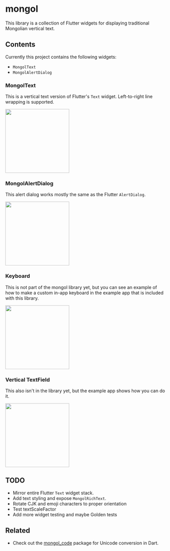 # mongol

This library is a collection of Flutter widgets for displaying traditional Mongolian vertical text.

## Contents

Currently this project contains the following widgets:

- `MongolText`
- `MongolAlertDialog`

### MongolText

This is a vertical text version of Flutter's `Text` widget. Left-to-right line wrapping is supported.

<img src="https://github.com/suragch/mongol/blob/master/example/supplemental/mongol_text.png" width="200">

### MongolAlertDialog

This alert dialog works mostly the same as the Flutter `AlertDialog`.

<img src="https://github.com/suragch/mongol/blob/master/example/supplemental/mongol_alert_dialog.png" width="200">

### Keyboard

This is not part of the mongol library yet, but you can see an example of how to make a custom in-app keyboard in the example app that is included with this library.

<img src="https://github.com/suragch/mongol/blob/master/example/supplemental/keyboard.png" width="200">

### Vertical TextField

This also isn't in the library yet, but the example app shows how you can do it.

<img src="https://github.com/suragch/mongol/blob/master/example/supplemental/textfield.png" width="200">

## TODO

- Mirror entire Flutter `Text` widget stack.
- Add text styling and expose `MongolRichText`.
- Rotate CJK and emoji characters to proper orientation
- Test textScaleFactor
- Add more widget testing and maybe Golden tests

## Related

- Check out the [mongol_code](https://pub.dev/packages/mongol_code) package for Unicode conversion in Dart.